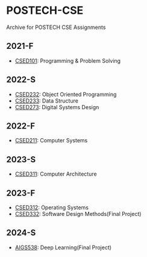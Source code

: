 # POSTECH-CSE
Archive for POSTECH CSE Assignments
## 2021-F
- [CSED101](https://github.com/howru0321/POSTECH-CSED101): Programming & Problem Solving
## 2022-S
- [CSED232](https://github.com/howru0321/POSTECH-CSED232): Object Oriented Programming
- [CSED233](https://github.com/howru0321/POSTECH-CSED233): Data Structure
- [CSED273](https://github.com/howru0321/POSTECH-CSED273): Digital Systems Design
## 2022-F
- [CSED211](https://github.com/howru0321/POSTECH-CSED211): Computer Systems
## 2023-S
- [CSED311](https://github.com/howru0321/POSTECH-CSED311): Computer Architecture
## 2023-F
- [CSED312](https://github.com/howru0321/POSTECH-CSED311): Operating Systems
- [CSED332](https://github.com/howru0321/POSTECH-CESD332): Software Design Methods(Final Project)
## 2024-S
- [AIGS538](https://github.com/howru0321/POSTECH-AIGS538): Deep Learning(Final Project)

